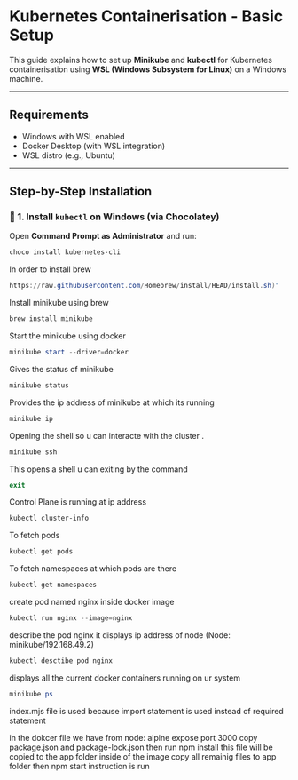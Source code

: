 # Kubernetes Containerisation - Basic Setup

This guide explains how to set up **Minikube** and **kubectl** for Kubernetes containerisation using **WSL (Windows Subsystem for Linux)** on a Windows machine.

---

##  Requirements

- Windows with WSL enabled
- Docker Desktop (with WSL integration)
- WSL distro (e.g., Ubuntu)

---

##  Step-by-Step Installation

### 🔹 1. Install `kubectl` on Windows (via Chocolatey)

Open **Command Prompt as Administrator** and run:

```powershell
choco install kubernetes-cli
```
In order to install brew
```powershell
https://raw.githubusercontent.com/Homebrew/install/HEAD/install.sh)"
```
Install minikube using brew
```powershell
brew install minikube
```
Start the minikube using docker
```powershell
minikube start --driver=docker
```
Gives the status of minikube 
```powershell
minikube status
```
Provides the ip address of minikube at which its running 
```powershell
minikube ip 
```
Opening the shell so u can interacte with the cluster .
```powershell
minikube ssh
```
This opens a shell u can exiting by the command 
```powershell
exit
```
Control Plane is running at ip address
```powershell
kubectl cluster-info
```
To fetch pods
```powershell
kubectl get pods
```
To fetch namespaces at which pods are there
```powershell
kubectl get namespaces
```
create pod named nginx inside docker image
```powershell
kubectl run nginx --image=nginx
```
describe the pod nginx
it displays ip address of node (Node: minikube/192.168.49.2)
```powershell
kubectl desctibe pod nginx
```
displays all the current docker containers running on ur system
```powershell
minikube ps
```
index.mjs file is used because import statement is used instead of required statement


 in the dokcer file we have 
 from node: alpine
 expose port 3000
 copy package.json and package-lock.json
 then run npm install
 this file will be copied to the app folder inside of the image
 copy all remainig files to app folder
 then npm start instruction is run
